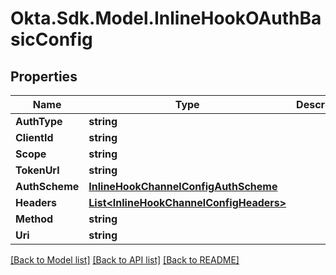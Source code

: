 # Okta.Sdk.Model.InlineHookOAuthBasicConfig

## Properties

Name | Type | Description | Notes
------------ | ------------- | ------------- | -------------
**AuthType** | **string** |  | [optional] 
**ClientId** | **string** |  | [optional] 
**Scope** | **string** |  | [optional] 
**TokenUrl** | **string** |  | [optional] 
**AuthScheme** | [**InlineHookChannelConfigAuthScheme**](InlineHookChannelConfigAuthScheme.md) |  | [optional] 
**Headers** | [**List&lt;InlineHookChannelConfigHeaders&gt;**](InlineHookChannelConfigHeaders.md) |  | [optional] 
**Method** | **string** |  | [optional] 
**Uri** | **string** |  | [optional] 

[[Back to Model list]](../README.md#documentation-for-models) [[Back to API list]](../README.md#documentation-for-api-endpoints) [[Back to README]](../README.md)

